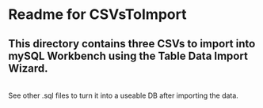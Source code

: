 # Readme for CSVsToImport

## This directory contains three CSVs to import into mySQL Workbench using the Table Data Import Wizard.
</br>
See other .sql files to turn it into a useable DB after importing the data.
